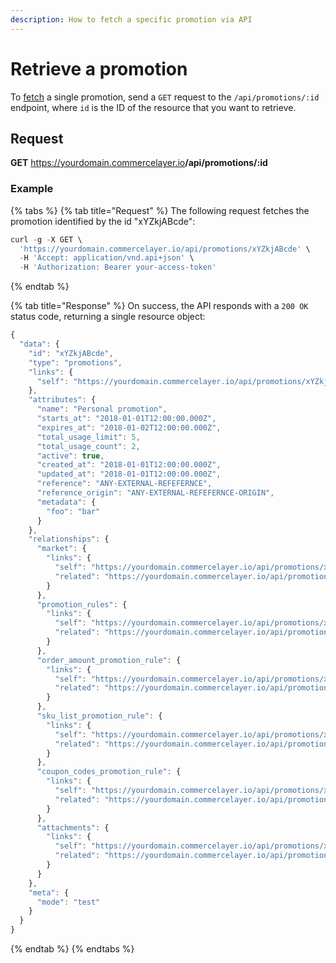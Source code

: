 ```yaml
---
description: How to fetch a specific promotion via API
---
```


# Retrieve a promotion

To <a href="https://docs.commercelayer.io/developers/fetching-resources" target="_blank">fetch</a> a single promotion, send a `GET` request to the `/api/promotions/:id` endpoint, where `id` is the ID of the resource that you want to retrieve.

## Request

**GET** https://yourdomain.commercelayer.io<b>/api/promotions/:id</b>

### **Example**

{% tabs %}
{% tab title="Request" %}
The following request fetches the promotion identified by the id "xYZkjABcde":

```javascript
curl -g -X GET \
  'https://yourdomain.commercelayer.io/api/promotions/xYZkjABcde' \
  -H 'Accept: application/vnd.api+json' \
  -H 'Authorization: Bearer your-access-token'
```
{% endtab %}

{% tab title="Response" %}
On success, the API responds with a `200 OK` status code, returning a single resource object:

```javascript
{
  "data": {
    "id": "xYZkjABcde",
    "type": "promotions",
    "links": {
      "self": "https://yourdomain.commercelayer.io/api/promotions/xYZkjABcde"
    },
    "attributes": {
      "name": "Personal promotion",
      "starts_at": "2018-01-01T12:00:00.000Z",
      "expires_at": "2018-01-02T12:00:00.000Z",
      "total_usage_limit": 5,
      "total_usage_count": 2,
      "active": true,
      "created_at": "2018-01-01T12:00:00.000Z",
      "updated_at": "2018-01-01T12:00:00.000Z",
      "reference": "ANY-EXTERNAL-REFEFERNCE",
      "reference_origin": "ANY-EXTERNAL-REFEFERNCE-ORIGIN",
      "metadata": {
        "foo": "bar"
      }
    },
    "relationships": {
      "market": {
        "links": {
          "self": "https://yourdomain.commercelayer.io/api/promotions/xYZkjABcde/relationships/market",
          "related": "https://yourdomain.commercelayer.io/api/promotions/xYZkjABcde/market"
        }
      },
      "promotion_rules": {
        "links": {
          "self": "https://yourdomain.commercelayer.io/api/promotions/xYZkjABcde/relationships/promotion_rules",
          "related": "https://yourdomain.commercelayer.io/api/promotions/xYZkjABcde/promotion_rules"
        }
      },
      "order_amount_promotion_rule": {
        "links": {
          "self": "https://yourdomain.commercelayer.io/api/promotions/xYZkjABcde/relationships/order_amount_promotion_rule",
          "related": "https://yourdomain.commercelayer.io/api/promotions/xYZkjABcde/order_amount_promotion_rule"
        }
      },
      "sku_list_promotion_rule": {
        "links": {
          "self": "https://yourdomain.commercelayer.io/api/promotions/xYZkjABcde/relationships/sku_list_promotion_rule",
          "related": "https://yourdomain.commercelayer.io/api/promotions/xYZkjABcde/sku_list_promotion_rule"
        }
      },
      "coupon_codes_promotion_rule": {
        "links": {
          "self": "https://yourdomain.commercelayer.io/api/promotions/xYZkjABcde/relationships/coupon_codes_promotion_rule",
          "related": "https://yourdomain.commercelayer.io/api/promotions/xYZkjABcde/coupon_codes_promotion_rule"
        }
      },
      "attachments": {
        "links": {
          "self": "https://yourdomain.commercelayer.io/api/promotions/xYZkjABcde/relationships/attachments",
          "related": "https://yourdomain.commercelayer.io/api/promotions/xYZkjABcde/attachments"
        }
      }
    },
    "meta": {
      "mode": "test"
    }
  }
}
```
{% endtab %}
{% endtabs %}


